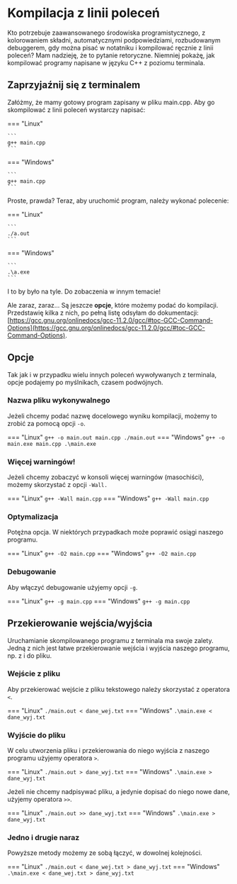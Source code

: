 # Kompilacja z linii poleceń

Kto potrzebuje zaawansowanego środowiska programistycznego, z kolorowaniem składni, automatycznymi podpowiedziami, rozbudowanym debuggerem, gdy można pisać w notatniku i kompilować ręcznie z linii poleceń? Mam nadzieję, że to pytanie retoryczne. Niemniej pokażę, jak kompilować programy napisane w języku C++ z poziomu terminala.

## Zaprzyjaźnij się z terminalem

Załóżmy, że mamy gotowy program zapisany w pliku main.cpp. Aby go skompilować z linii poleceń wystarczy napisać:

=== "Linux"

    ```
    g++ main.cpp
    ```

=== "Windows"

    ```
    g++ main.cpp
    ```



Proste, prawda? Teraz, aby uruchomić program, należy wykonać polecenie:

=== "Linux"

    ```
    ./a.out
    ```

=== "Windows"

    ```
    .\a.exe
    ```

I to by było na tyle. Do zobaczenia w innym temacie!

Ale zaraz, zaraz... Są jeszcze **opcje**, które możemy podać do kompilacji. Przedstawię kilka z nich, po pełną listę odsyłam do dokumentacji: [https://gcc.gnu.org/onlinedocs/gcc-11.2.0/gcc/#toc-GCC-Command-Options](https://gcc.gnu.org/onlinedocs/gcc-11.2.0/gcc/#toc-GCC-Command-Options).

## Opcje

Tak jak i w przypadku wielu innych poleceń wywoływanych z terminala, opcje podajemy po myślnikach, czasem podwójnych.

### Nazwa pliku wykonywalnego

Jeżeli chcemy podać nazwę docelowego wyniku kompilacji, możemy to zrobić za pomocą opcji `-o`.

=== "Linux"
    ```
    g++ -o main.out main.cpp
    ./main.out
    ```
=== "Windows"
    ```
    g++ -o main.exe main.cpp
    .\main.exe
    ```

### Więcej warningów!

Jeżeli chcemy zobaczyć w konsoli więcej warningów (masochiści), możemy skorzystać z opcji `-Wall.`

=== "Linux"
    ```
    g++ -Wall main.cpp
    ```
=== "Windows"
    ```
    g++ -Wall main.cpp
    ```

### Optymalizacja

Potężna opcja. W niektórych przypadkach może poprawić osiągi naszego programu.

=== "Linux"
    ```
    g++ -O2 main.cpp
    ```
=== "Windows"
    ```
    g++ -O2 main.cpp
    ```

### Debugowanie

Aby włączyć debugowanie użyjemy opcji `-g`.

=== "Linux"
    ```
    g++ -g main.cpp
    ```
=== "Windows"
    ```
    g++ -g main.cpp
    ```

## Przekierowanie wejścia/wyjścia

Uruchamianie skompilowanego programu z terminala ma swoje zalety. Jedną z nich jest łatwe przekierowanie wejścia i wyjścia naszego programu, np. z i do pliku.

### Wejście z pliku

Aby przekierować wejście z pliku tekstowego należy skorzystać z operatora `<`.

=== "Linux"
    ```
    ./main.out < dane_wej.txt
    ```
=== "Windows"
    ```
    .\main.exe < dane_wyj.txt
    ```

### Wyjście do pliku

W celu utworzenia pliku i przekierowania do niego wyjścia z naszego programu użyjemy operatora `>`.

=== "Linux"
    ```
    ./main.out > dane_wyj.txt
    ```
=== "Windows"
    ```
    .\main.exe > dane_wyj.txt
    ```

Jeżeli nie chcemy nadpisywać pliku, a jedynie dopisać do niego nowe dane, użyjemy operatora `>>`.

=== "Linux"
    ```
    ./main.out >> dane_wyj.txt
    ```
=== "Windows"
    ```
    .\main.exe > dane_wyj.txt
    ```

### Jedno i drugie naraz

Powyższe metody możemy ze sobą łączyć, w dowolnej kolejności.

=== "Linux"
    ```
    ./main.out < dane_wej.txt > dane_wyj.txt
    ```
=== "Windows"
    ```
    .\main.exe < dane_wej.txt > dane_wyj.txt
    ```

